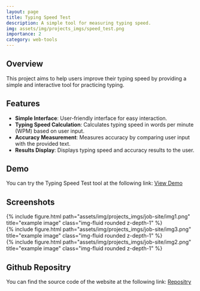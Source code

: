 ```yaml
---
layout: page
title: Typing Speed Test
description: A simple tool for measuring typing speed.
img: assets/img/projects_imgs/speed_test.png
importance: 2
category: web-tools
---
```


## Overview

This project aims to help users improve their typing speed by providing a simple and interactive tool for practicing typing.

## Features

- **Simple Interface**: User-friendly interface for easy interaction.
- **Typing Speed Calculation**: Calculates typing speed in words per minute (WPM) based on user input.
- **Accuracy Measurement**: Measures accuracy by comparing user input with the provided text.
- **Results Display**: Displays typing speed and accuracy results to the user.

## Demo

You can try the Typing Speed Test tool at the following link:
[View Demo](https://o2sa.github.io/Typing-Speed-Test)

## Screenshots

<div class="col">
    <div class="col-sm mt-3 mt-md-0">
        {% include figure.html path="assets/img/projects_imgs/job-site/img1.png" title="example image" class="img-fluid rounded z-depth-1" %}
    </div>
    <div class="col-sm mt-3 mt-md-0">
        {% include figure.html path="assets/img/projects_imgs/job-site/img3.png" title="example image" class="img-fluid rounded z-depth-1" %}
    </div>
  <div class="col-sm mt-3 mt-md-0">
        {% include figure.html path="assets/img/projects_imgs/job-site/img2.png" title="example image" class="img-fluid rounded z-depth-1" %}
    </div>
</div>

## Github Repositry

You can find the source code of the website at the following link:
[Repositry](https://github.com/O2sa/Typing-Speed-Test)
